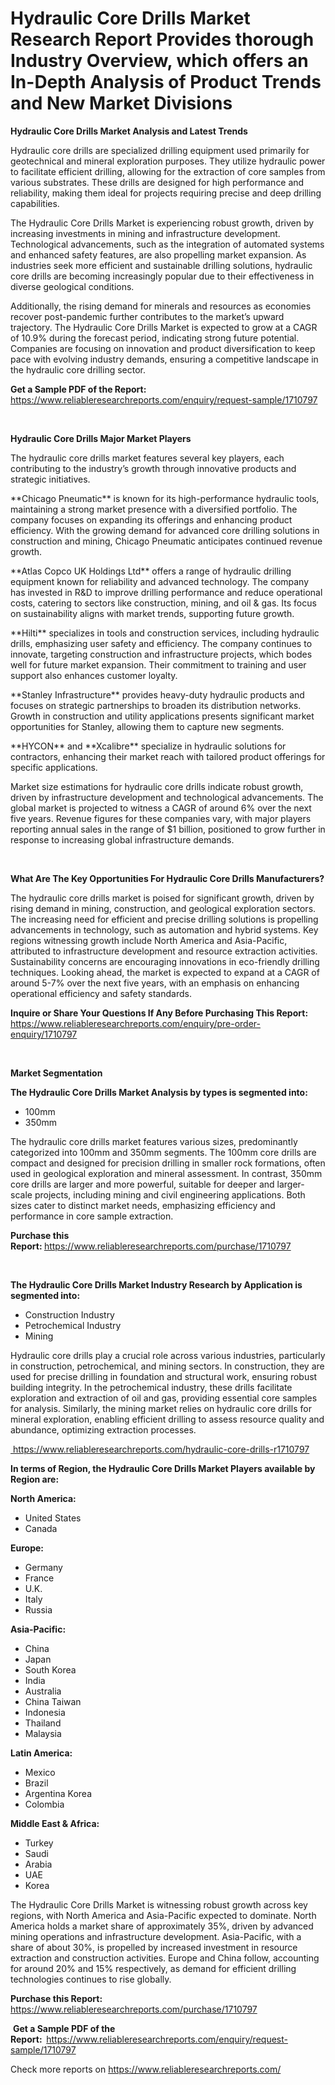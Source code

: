 <p><h1>Hydraulic Core Drills Market Research Report Provides thorough Industry Overview, which offers an In-Depth Analysis of Product Trends and New Market Divisions</h1></p><p><strong>Hydraulic Core Drills Market Analysis and Latest Trends</strong></p>
<p><p>Hydraulic core drills are specialized drilling equipment used primarily for geotechnical and mineral exploration purposes. They utilize hydraulic power to facilitate efficient drilling, allowing for the extraction of core samples from various substrates. These drills are designed for high performance and reliability, making them ideal for projects requiring precise and deep drilling capabilities.</p><p>The Hydraulic Core Drills Market is experiencing robust growth, driven by increasing investments in mining and infrastructure development. Technological advancements, such as the integration of automated systems and enhanced safety features, are also propelling market expansion. As industries seek more efficient and sustainable drilling solutions, hydraulic core drills are becoming increasingly popular due to their effectiveness in diverse geological conditions.</p><p>Additionally, the rising demand for minerals and resources as economies recover post-pandemic further contributes to the market’s upward trajectory. The Hydraulic Core Drills Market is expected to grow at a CAGR of 10.9% during the forecast period, indicating strong future potential. Companies are focusing on innovation and product diversification to keep pace with evolving industry demands, ensuring a competitive landscape in the hydraulic core drilling sector.</p></p>
<p><strong>Get a Sample PDF of the Report:&nbsp;</strong> <a href="https://www.reliableresearchreports.com/enquiry/request-sample/1710797?utm_campaign=1581&utm_medium=2&utm_source=Github&utm_content=ia&utm_term=10012025&utm_id=hydraulic-core-drills">https://www.reliableresearchreports.com/enquiry/request-sample/1710797</a></p>
<p>&nbsp;</p>
<p><strong>Hydraulic Core Drills Major Market Players</strong></p>
<p><p>The hydraulic core drills market features several key players, each contributing to the industry’s growth through innovative products and strategic initiatives.</p><p>**Chicago Pneumatic** is known for its high-performance hydraulic tools, maintaining a strong market presence with a diversified portfolio. The company focuses on expanding its offerings and enhancing product efficiency. With the growing demand for advanced core drilling solutions in construction and mining, Chicago Pneumatic anticipates continued revenue growth.</p><p>**Atlas Copco UK Holdings Ltd** offers a range of hydraulic drilling equipment known for reliability and advanced technology. The company has invested in R&D to improve drilling performance and reduce operational costs, catering to sectors like construction, mining, and oil & gas. Its focus on sustainability aligns with market trends, supporting future growth.</p><p>**Hilti** specializes in tools and construction services, including hydraulic drills, emphasizing user safety and efficiency. The company continues to innovate, targeting construction and infrastructure projects, which bodes well for future market expansion. Their commitment to training and user support also enhances customer loyalty.</p><p>**Stanley Infrastructure** provides heavy-duty hydraulic products and focuses on strategic partnerships to broaden its distribution networks. Growth in construction and utility applications presents significant market opportunities for Stanley, allowing them to capture new segments.</p><p>**HYCON** and **Xcalibre** specialize in hydraulic solutions for contractors, enhancing their market reach with tailored product offerings for specific applications. </p><p>Market size estimations for hydraulic core drills indicate robust growth, driven by infrastructure development and technological advancements. The global market is projected to witness a CAGR of around 6% over the next five years. Revenue figures for these companies vary, with major players reporting annual sales in the range of $1 billion, positioned to grow further in response to increasing global infrastructure demands.</p></p>
<p>&nbsp;</p>
<p><strong>What Are The Key Opportunities For Hydraulic Core Drills Manufacturers?</strong></p>
<p><p>The hydraulic core drills market is poised for significant growth, driven by rising demand in mining, construction, and geological exploration sectors. The increasing need for efficient and precise drilling solutions is propelling advancements in technology, such as automation and hybrid systems. Key regions witnessing growth include North America and Asia-Pacific, attributed to infrastructure development and resource extraction activities. Sustainability concerns are encouraging innovations in eco-friendly drilling techniques. Looking ahead, the market is expected to expand at a CAGR of around 5-7% over the next five years, with an emphasis on enhancing operational efficiency and safety standards.</p></p>
<p><strong>Inquire or Share Your Questions If Any Before Purchasing This Report:</strong> <a href="https://www.reliableresearchreports.com/enquiry/pre-order-enquiry/1710797?utm_campaign=1581&utm_medium=2&utm_source=Github&utm_content=ia&utm_term=10012025&utm_id=hydraulic-core-drills">https://www.reliableresearchreports.com/enquiry/pre-order-enquiry/1710797</a></p>
<p>&nbsp;</p>
<p><strong>Market Segmentation</strong></p>
<p><strong>The Hydraulic Core Drills Market Analysis by types is segmented into:</strong></p>
<p><ul><li>100mm</li><li>350mm</li></ul></p>
<p><p>The hydraulic core drills market features various sizes, predominantly categorized into 100mm and 350mm segments. The 100mm core drills are compact and designed for precision drilling in smaller rock formations, often used in geological exploration and mineral assessment. In contrast, 350mm core drills are larger and more powerful, suitable for deeper and larger-scale projects, including mining and civil engineering applications. Both sizes cater to distinct market needs, emphasizing efficiency and performance in core sample extraction.</p></p>
<p><strong>Purchase this Report:&nbsp;</strong><a href="https://www.reliableresearchreports.com/purchase/1710797?utm_campaign=1581&utm_medium=2&utm_source=Github&utm_content=ia&utm_term=10012025&utm_id=hydraulic-core-drills">https://www.reliableresearchreports.com/purchase/1710797</a></p>
<p>&nbsp;</p>
<p><strong>The Hydraulic Core Drills Market Industry Research by Application is segmented into:</strong></p>
<p><ul><li>Construction Industry</li><li>Petrochemical Industry</li><li>Mining</li></ul></p>
<p><p>Hydraulic core drills play a crucial role across various industries, particularly in construction, petrochemical, and mining sectors. In construction, they are used for precise drilling in foundation and structural work, ensuring robust building integrity. In the petrochemical industry, these drills facilitate exploration and extraction of oil and gas, providing essential core samples for analysis. Similarly, the mining market relies on hydraulic core drills for mineral exploration, enabling efficient drilling to assess resource quality and abundance, optimizing extraction processes.</p></p>
<p><a href="https://www.reliableresearchreports.com/hydraulic-core-drills-r1710797?utm_campaign=1581&utm_medium=2&utm_source=Github&utm_content=ia&utm_term=10012025&utm_id=hydraulic-core-drills">&nbsp;https://www.reliableresearchreports.com/hydraulic-core-drills-r1710797</a></p>
<p><strong>In terms of Region, the Hydraulic Core Drills Market Players available by Region are:</strong></p>
<p>
    <p> <strong> North America: </strong>
        <ul>
            <li>United States</li>
            <li>Canada</li>
        </ul>
        </p> 
    <p> <strong> Europe: </strong>
        <ul>
            <li>Germany</li>
            <li>France</li>
            <li>U.K.</li>
            <li>Italy</li>
            <li>Russia</li>
        </ul>
        </p> 
    <p> <strong> Asia-Pacific: </strong>
        <ul>
            <li>China</li>
            <li>Japan</li>
            <li>South Korea</li>
            <li>India</li>
            <li>Australia</li>
            <li>China Taiwan</li>
            <li>Indonesia</li>
            <li>Thailand</li>
            <li>Malaysia</li>
        </ul>
        </p> 
    <p> <strong> Latin America: </strong>
        <ul>
            <li>Mexico</li>
            <li>Brazil</li>
            <li>Argentina Korea</li>
            <li>Colombia</li>
        </ul>
        </p> 
    <p> <strong> Middle East & Africa: </strong>
        <ul>
            <li>Turkey</li>
            <li>Saudi</li>
            <li>Arabia</li>
            <li>UAE</li>
            <li>Korea</li>
        </ul>
    </p>
    </p>
<p><p>The Hydraulic Core Drills Market is witnessing robust growth across key regions, with North America and Asia-Pacific expected to dominate. North America holds a market share of approximately 35%, driven by advanced mining operations and infrastructure development. Asia-Pacific, with a share of about 30%, is propelled by increased investment in resource extraction and construction activities. Europe and China follow, accounting for around 20% and 15% respectively, as demand for efficient drilling technologies continues to rise globally.</p></p>
<p><strong>Purchase this Report: </strong><a href="https://www.reliableresearchreports.com/purchase/1710797?utm_campaign=1581&utm_medium=2&utm_source=Github&utm_content=ia&utm_term=10012025&utm_id=hydraulic-core-drills">https://www.reliableresearchreports.com/purchase/1710797</a></p>
<p>&nbsp;<strong>Get a Sample PDF of the Report:&nbsp;&nbsp;</strong><a href="https://www.reliableresearchreports.com/enquiry/request-sample/1710797?utm_campaign=1581&utm_medium=2&utm_source=Github&utm_content=ia&utm_term=10012025&utm_id=hydraulic-core-drills">https://www.reliableresearchreports.com/enquiry/request-sample/1710797</a></p>
<p><strong></strong></p>
<p>Check more reports on <a href="https://www.reliableresearchreports.com/?utm_campaign=1581&utm_medium=2&utm_source=Github&utm_content=ia&utm_term=10012025&utm_id=hydraulic-core-drills">https://www.reliableresearchreports.com/</a></p>